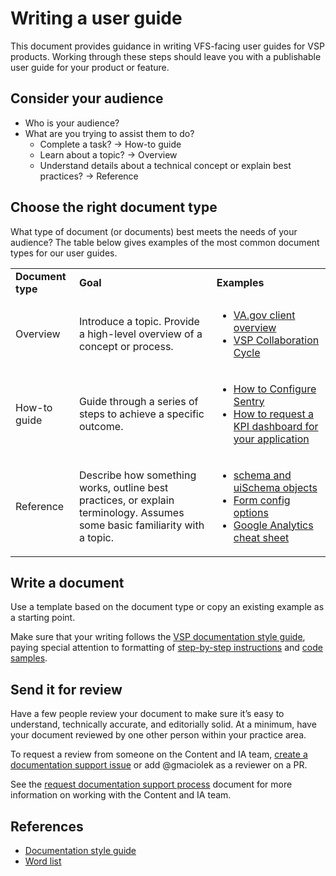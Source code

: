 # Writing a user guide

This document provides guidance in writing VFS-facing user guides for VSP products. Working through these steps should leave you with a publishable user guide for your product or feature.


## Consider your audience



*   Who is your audience?
*   What are you trying to assist them to do?
    *   Complete a task? → How-to guide
    *   Learn about a topic? → Overview
    *   Understand details about a technical concept or explain best practices? → Reference


## Choose the right document type

What type of document (or documents) best meets the needs of your audience? The table below gives examples of the most common document types for our user guides.


<table>
  <tr>
   <td><strong>Document type</strong>
   </td>
   <td><strong>Goal</strong>
   </td>
   <td><strong>Examples</strong>
   </td>
  </tr>
  <tr>
   <td>Overview
   </td>
   <td>Introduce a topic. Provide a high-level overview of a concept or process. 
   </td>
   <td>
<ul>

<li><a href="https://department-of-veterans-affairs.github.io/veteran-facing-services-tools/platform/site-structure/client-overview">VA.gov client overview</a>

<li><a href="https://github.com/department-of-veterans-affairs/va.gov-team/blob/master/platform/analytics/kpi-dashboard-request.md">VSP Collaboration Cycle</a>
</li>
</ul>
   </td>
  </tr>
  <tr>
   <td>How-to guide
   </td>
   <td>Guide through a series of steps to achieve a specific outcome.
   </td>
   <td>
<ul>

<li><a href="https://github.com/department-of-veterans-affairs/va.gov-team/blob/d0ee4cc50068f41083732455a7df86b6b5d59b67/platform/engineering/sentry-configuration.md">How to Configure Sentry</a>

<li><a href="https://github.com/department-of-veterans-affairs/va.gov-team/blob/master/platform/analytics/kpi-dashboard-request.md">How to request a KPI dashboard for your application</a>
</li>
</ul>
   </td>
  </tr>
  <tr>
   <td>Reference
   </td>
   <td>Describe how something works, outline best practices, or explain terminology. Assumes some basic familiarity with a topic.
   </td>
   <td>
<ul>

<li><a href="https://department-of-veterans-affairs.github.io/veteran-facing-services-tools/forms/about-the-schema-and-uischema-objects">schema and uiSchema objects</a>

<li><a href="https://department-of-veterans-affairs.github.io/veteran-facing-services-tools/forms/config-options">Form config options</a>

<li><a href="https://github.com/department-of-veterans-affairs/va.gov-team/blob/master/platform/analytics/google-analytics/google-analytics-cheat-sheet.md">Google Analytics cheat sheet</a>
</li>
</ul>
   </td>
  </tr>
</table>



## Write a document

Use a template based on the document type or copy an existing example as a starting point.

Make sure that your writing follows the [VSP documentation style guide](https://github.com/department-of-veterans-affairs/va.gov-team/tree/master/platform/documentation/style-guide), paying special attention to formatting of [step-by-step instructions](https://github.com/department-of-veterans-affairs/va.gov-team/blob/master/platform/documentation/style-guide/formatting-and-organization.md#procedures) and [code samples](https://github.com/department-of-veterans-affairs/va.gov-team/blob/master/platform/documentation/style-guide/developer-content.md#code-samples).


## Send it for review

Have a few people review your document to make sure it’s easy to understand, technically accurate, and editorially solid. At a minimum, have your document reviewed by one other person within your practice area. 

To request a review from someone on the Content and IA team, [create a documentation support issue](https://github.com/department-of-veterans-affairs/va.gov-team/issues/new?assignees=gmaciolek&labels=content-ia-team%2C+documentation-support&template=documentation-support-request.md) or add @gmaciolek as a reviewer on a PR. 

See the [request documentation support process](https://github.com/department-of-veterans-affairs/va.gov-team/blob/master/platform/documentation/request-documentation-support.md) document for more information on working with the Content and IA team. 


## References
*   [Documentation style guide](https://github.com/department-of-veterans-affairs/va.gov-team/tree/master/platform/documentation/style-guide)
*   [Word list](https://github.com/department-of-veterans-affairs/va.gov-team/blob/master/platform/documentation/style-guide/word-list.md)

